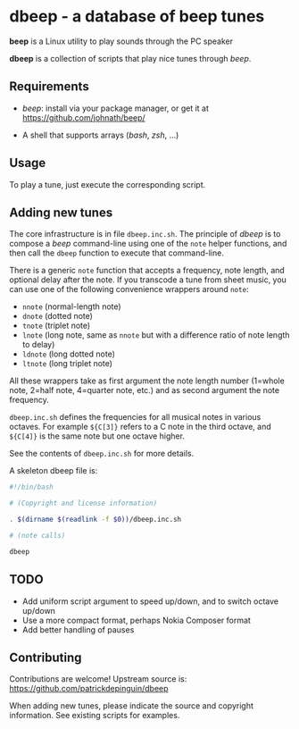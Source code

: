 # dbeep - a database of beep tunes

**beep** is a Linux utility to play sounds through the PC speaker

**dbeep** is a collection of scripts that play nice tunes through *beep*.

## Requirements

* *beep*: install via your package manager, or get it at
  https://github.com/johnath/beep/

* A shell that supports arrays (*bash*, *zsh*, ...)

## Usage

To play a tune, just execute the corresponding script.

## Adding new tunes

The core infrastructure is in file `dbeep.inc.sh`. The principle of *dbeep* is
to compose a *beep* command-line using one of the `note` helper functions, and
then call the `dbeep` function to execute that command-line.

There is a generic `note` function that accepts a frequency, note length, and
optional delay after the note. If you transcode a tune from sheet music, you can use one of the following convenience wrappers around `note`:

* `nnote` (normal-length note)
* `dnote` (dotted note)
* `tnote` (triplet note)
* `lnote` (long note, same as `nnote` but with a difference ratio of note length to delay)
* `ldnote` (long dotted note)
* `ltnote` (long triplet note)

All these wrappers take as first argument the note length number (1=whole note, 2=half note, 4=quarter note, etc.) and as second argument the note frequency.

`dbeep.inc.sh` defines the frequencies for all musical notes in various octaves.
For example `${C[3]}` refers to a C note in the third octave, and `${C[4]}` is the
same note but one octave higher.

See the contents of `dbeep.inc.sh` for more details.

A skeleton dbeep file is:
```sh
#!/bin/bash

# (Copyright and license information)

. $(dirname $(readlink -f $0))/dbeep.inc.sh

# (note calls)

dbeep
```

## TODO

* Add uniform script argument to speed up/down, and to switch octave up/down
* Use a more compact format, perhaps Nokia Composer format
* Add better handling of pauses

## Contributing

Contributions are welcome! Upstream source is:  
https://github.com/patrickdepinguin/dbeep

When adding new tunes, please indicate the source and copyright information.
See existing scripts for examples.

